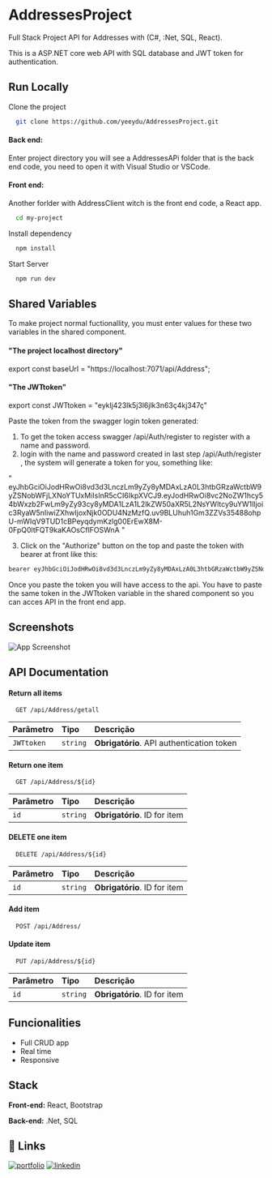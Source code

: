 
# AddressesProject

Full Stack Project API for Addresses with (C#, :Net, SQL, React).

This is a ASP.NET core web API with SQL database and JWT token for authentication.

## Run Locally

Clone the project

```bash
  git clone https://github.com/yeeydu/AddressesProject.git
```

#### Back end:
Enter project directory you will see a AddressesAPi folder that is the back end code, you need to open it with Visual Studio or VSCode.

#### Front end:
Another forlder with AddressClient witch is the front end code, a React app.

```bash
  cd my-project
```

Install dependency

```bash
  npm install
```

Start Server

```bash
  npm run dev
```


## Shared Variables

To make project normal fuctionallity, you must enter values for these two variables in the shared component.

#### "The project localhost directory"
export const baseUrl = "https://localhost:7071/api/Address";

#### "The JWTtoken"
export const JWTtoken = "eyklj423lk5j3l6jlk3n63ç4kj347ç"

Paste the token from the swagger login token generated:

1. To get the token access swagger /api/Auth/register to register with a name and password.
2. login with the name and password created in last step /api/Auth/register , the system will generate a token for you, something like:

" eyJhbGciOiJodHRwOi8vd3d3LnczLm9yZy8yMDAxLzA0L3htbGRzaWctbW9yZSNobWFjLXNoYTUxMiIsInR5cCI6IkpXVCJ9.eyJodHRwOi8vc2NoZW1hcy54bWxzb2FwLm9yZy93cy8yMDA1LzA1L2lkZW50aXR5L2NsYWltcy9uYW1lIjoic3RyaW5nIiwiZXhwIjoxNjk0ODU4NzMzfQ.uv9BLUhuh1Gm3ZZVs35488ohpU-mWIqV9TUD1cBPeyqdymKzlg00ErEwX8M-0FpQ0ltFQT9kaKAOsCflFOSWnA "

3. Click on the "Authorize" button on the top and paste the token with bearer at front like this:
```bash
bearer eyJhbGciOiJodHRwOi8vd3d3LnczLm9yZy8yMDAxLzA0L3htbGRzaWctbW9yZSNobWFjLXNoYTUxMiIsInR5cCI6IkpXVCJ9.eyJodHRwOi8vc2NoZW1hcy54bWxzb2FwLm9yZy93cy8yMDA1LzA1L2lkZW50aXR5L2NsYWltcy9uYW1lIjoic3RyaW5nIiwiZXhwIjoxNjk0ODU4NzMzfQ.uv9BLUhuh1Gm3ZZVs35488ohpU-mWIqV9TUD1cBPeyqdymKzlg00ErEwX8M-0FpQ0ltFQT9kaKAOsCflFOSWnA
```

Once you paste the token you will have access to the api.
You have to paste the same token in the JWTtoken variable in the shared component so you can acces API in the front end app.
## Screenshots

![App Screenshot](https://via.placeholder.com/468x300?text=App+Screenshot+Here)


## API Documentation

#### Return all items

```http
  GET /api/Address/getall
```

| Parâmetro   | Tipo       | Descrição                           |
| :---------- | :--------- | :---------------------------------- |
| `JWTtoken` | `string` | **Obrigatório**. API authentication token |

#### Return one item

```http
  GET /api/Address/${id}
```

| Parâmetro   | Tipo       | Descrição                                   |
| :---------- | :--------- | :------------------------------------------ |
| `id`      | `string` | **Obrigatório**. ID for item  |

#### DELETE one item

```http
  DELETE /api/Address/${id}
```

| Parâmetro   | Tipo       | Descrição                                   |
| :---------- | :--------- | :------------------------------------------ |
| `id`      | `string` | **Obrigatório**. ID for item|

#### Add item

```http
  POST /api/Address/
```

#### Update item

```http
  PUT /api/Address/${id}
```

| Parâmetro   | Tipo       | Descrição                                   |
| :---------- | :--------- | :------------------------------------------ |
| `id`      | `string` | **Obrigatório**. ID for item |

 


## Funcionalities

- Full CRUD app
- Real time
- Responsive



## Stack 

**Front-end:** React, Bootstrap

**Back-end:** .Net, SQL


## 🔗 Links
[![portfolio](https://yeeysonduarte.vercel.app)](https://yeeysonduarte.vercel.app)
[![linkedin](https://img.shields.io/badge/linkedin-0A66C2?style=for-the-badge&logo=linkedin&logoColor=white)](https://www.linkedin.com/in/yeeyson-duarte-6545041a7/)


